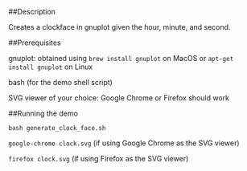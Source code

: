 ##Description

Creates a clockface in gnuplot given the hour, minute, and second.


##Prerequisites

gnuplot: obtained using `brew install gnuplot` on MacOS or `apt-get install gnuplot` on Linux

bash (for the demo shell script)

SVG viewer of your choice: Google Chrome or Firefox should work

##Running the demo

`bash generate_clock_face.sh`

`google-chrome clock.svg` (if using Google Chrome as the SVG viewer)

`firefox clock.svg` (if using Firefox as the SVG viewer)
